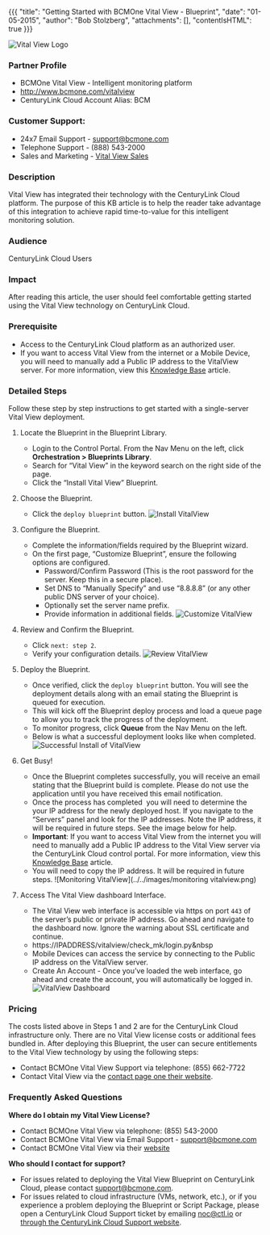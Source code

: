 {{{
  "title": "Getting Started with BCMOne Vital View - Blueprint",
  "date": "01-05-2015",
  "author": "Bob Stolzberg",
  "attachments": [],
  "contentIsHTML": true
}}}

![Vital View Logo](../../images/vitalview-logo.png)

### Partner Profile
* BCMOne Vital View - Intelligent monitoring platform
* http://www.bcmone.com/vitalview
* CenturyLink Cloud Account Alias: BCM

### Customer Support:
* 24x7 Email Support - [support@bcmone.com](mailto:support@bcmone.com)
* Telephone Support - (888) 543-2000
* Sales and Marketing - [Vital View Sales](mailto:VitalViewNewReg@BCMOne.com)

### Description
Vital View has integrated their technology with the CenturyLink Cloud platform. The purpose of this KB article is to help the reader take advantage of this integration to achieve rapid time-to-value for this intelligent monitoring solution.

### Audience
CenturyLink Cloud Users

### Impact
After reading this article, the user should feel comfortable getting started using the Vital View technology on CenturyLink Cloud.

### Prerequisite
* Access to the CenturyLink Cloud platform as an authorized user.
* If you want to access Vital View from the internet or a Mobile Device, you will need to manually add a Public IP address to the VitalView server. For more information, view this [Knowledge Base](http://www.ctl.io/knowledge-base/network/how-to-add-public-ip-to-virtual-machine.md) article.

###  Detailed Steps
Follow these step by step instructions to get started with a single-server Vital View deployment.
1. Locate the Blueprint in the Blueprint Library.
   * Login to the Control Portal. From the Nav Menu on the left, click **Orchestration > Blueprints Library**.
   * Search for “Vital View” in the keyword search on the right side of the page.
   * Click the “Install Vital View” Blueprint.

2. Choose the Blueprint.
   * Click the `deploy blueprint` button.
   ![Install VitalView](../../images/install-vitalview.png)

3. Configure the Blueprint.
   * Complete the information/fields required by the Blueprint wizard.
   * On the first page, “Customize Blueprint”, ensure the following options are configured.
     * Password/Confirm Password (This is the root password for the server. Keep this in a secure place).
     * Set DNS to “Manually Specify” and use “8.8.8.8” (or any other public DNS server of your choice).
     * Optionally set the server name prefix.
     * Provide information in additional fields.
     ![Customize VitalView](../../images/customize-vitalview.png)

4. Review and Confirm the Blueprint.
   * Click `next: step 2`.
   * Verify your configuration details.
   ![Review VitalView](../../images/review-vitalview.png)

5. Deploy the Blueprint.
   * Once verified, click the `deploy blueprint` button. You will see the deployment details along with an email stating the Blueprint is queued for execution.
   * This will kick off the Blueprint deploy process and load a queue page to allow you to track the progress of the deployment.
   * To monitor progress, click **Queue** from the Nav Menu on the left.
   * Below is what a successful deployment looks like when completed.
   ![Successful Install of VitalView](../../images/success-vitalview.png)

6. Get Busy!
   * Once the Blueprint completes successfully, you will receive an email stating that the Blueprint build is complete. Please do not use the application until you have received this email notification.
   * Once the process has completed ­ you will need to determine the your IP address for the newly deployed host. If you navigate to the “Servers” panel and look for the IP addresses. Note the IP address, it will be required in future steps. See the image below for help.
   * **Important**: If you want to access Vital View from the internet you will need to manually add a Public IP address to the Vital View server via the CenturyLink Cloud control portal. For more information, view this [Knowledge Base](http://www.ctl.io/knowledge-base/network/how-to-add-public-ip-to-virtual-machine.md) article.
   * You will need to copy the IP address. It will be required in future steps.
    ![Monitoring VitalView](../../images/monitoring vitalview.png)

7. Access The Vital View dashboard Interface.
   * The Vital View web interface is accessible via https on port `443` of the server’s public or private IP address. Go ahead and navigate to the dashboard now. Ignore the warning about SSL certificate and continue.
   * https://IPADDRESS/vitalview/check_mk/login.py&nbsp
   * Mobile Devices can access the service by connecting to the Public IP address on the VitalView server.
   * Create An Account - Once you’ve loaded the web interface, go ahead and create the account, you will automatically be logged in.
   ![VitalView Dashboard](../../images/vitalview-dashboard.png)

### Pricing
The costs listed above in Steps 1 and 2 are for the CenturyLink Cloud infrastructure only. There are no Vital View license costs or additional fees bundled in. After deploying this Blueprint, the user can secure entitlements to the Vital View technology by using the following steps:
* Contact BCMOne Vital View Support via telephone: (855) 662-7722
* Contact Vital View via the [contact page one their website](https://cloudmine.me/contact/).

### Frequently Asked Questions
**Where do I obtain my&nbsp;Vital View License?**
* Contact BCMOne Vital View via telephone: (855) 543-2000
* Contact BCMOne Vital View via Email Support - [support@bcmone.com](mailto:support@bcmone.com)
* Contact BCMOne Vital View via their [website](http://www.bcmone.com/vitalview)

**Who should I contact for support?**
* For issues related to deploying the Vital View Blueprint on CenturyLink Cloud, please contact [support@bcmone.com](mailto:support@bcmone.com).
* For issues related to cloud infrastructure (VMs, network, etc.), or if you experience a problem deploying the Blueprint or Script Package, please open a CenturyLink Cloud Support ticket by emailing [noc@ctl.io](mailto:noc@ctl.io) or [through the CenturyLink Cloud Support website](https://t3n.zendesk.com/tickets/new).
